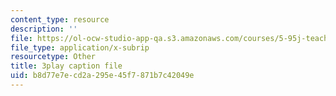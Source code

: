 ```yaml
---
content_type: resource
description: ''
file: https://ol-ocw-studio-app-qa.s3.amazonaws.com/courses/5-95j-teaching-college-level-science-and-engineering-fall-2015/b8d77e7ecd2a295e45f7871b7c42049e_Zm8uMV5aMdw.srt
file_type: application/x-subrip
resourcetype: Other
title: 3play caption file
uid: b8d77e7e-cd2a-295e-45f7-871b7c42049e
---
```

